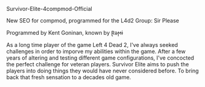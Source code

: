 Survivor-Elite-4compmod-Official

New SEO for compmod, programmed for the L4d2 Group: Sir Please

Programmed by Kent Goninan, known by Ɽǝϻɨ

As a long time player of the game Left 4 Dead 2, I've always seeked challenges in order to imporve my abilities within the game.
After a few years of altering and testing different game configurations, I've concocted the perfect challenge for veteran players.
Survivor Elite aims to push the players into doing things they would have never considered before. 
To bring back that fresh sensation to a decades old game.
